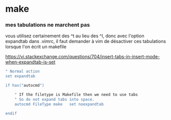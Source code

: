 # make

### mes tabulations ne marchent pas

vous utilisez certainement des ^t au lieu des ^I, donc avec l'option
expandtab dans .vimrc, il faut demander à vim de désactiver ces tabulations lorsque
 l'on écrit un makefile 

https://vi.stackexchange.com/questions/704/insert-tabs-in-insert-mode-when-expandtab-is-set

```bash
" Normal action
set expandtab

if has("autocmd")

    " If the filetype is Makefile then we need to use tabs
    " So do not expand tabs into space.
    autocmd FileType make   set noexpandtab

endif
```
